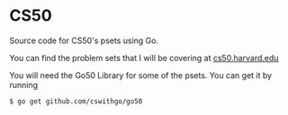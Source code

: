 # CS50
Source code for CS50's psets using Go.

You can find the problem sets that I will be covering at [cs50.harvard.edu](https://cs50.harvard.edu)


You will need the Go50 Library for some of the psets. You can get it by running

```
$ go get github.com/cswithgo/go50
```
